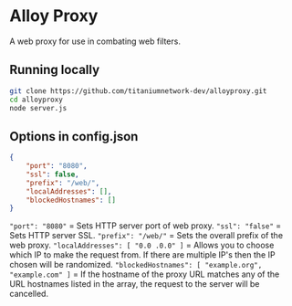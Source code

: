# Alloy Proxy
A web proxy for use in combating web filters.

## Running locally

```sh
git clone https://github.com/titaniumnetwork-dev/alloyproxy.git
cd alloyproxy
node server.js
```


## Options in config.json
```json
{
    "port": "8080",
    "ssl": false,
    "prefix": "/web/",
    "localAddresses": [],
    "blockedHostnames": []
}
```

`"port": "8080"` = Sets HTTP server port of web proxy.
`"ssl": "false"` = Sets HTTP server SSL.
`"prefix": "/web/"` = Sets the overall prefix of the web proxy.
`"localAddresses": [ "0.0 .0.0" ]` = Allows you to choose which IP to make the request from. If there are multiple IP's then the IP chosen will be randomized.
`"blockedHostnames": [ "example.org", "example.com" ]` = If the hostname of the proxy URL matches any of the URL hostnames listed in the array, the request to the server will be cancelled.

